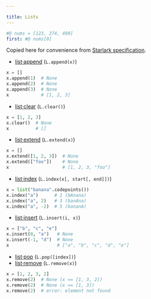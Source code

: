 ```yaml
---

title: Lists
---
```


```yaml
#@ nums = [123, 374, 490]
first: #@ nums[0]
```

Copied here for convenience from [Starlark specification](https://github.com/google/starlark-go/blob/master/doc/spec.md#listappend).

- [list·append](https://github.com/google/starlark-go/blob/master/doc/spec.md#list·append) (`L.append(x)`)
```python
x = []
x.append(1)  # None
x.append(2)  # None
x.append(3)  # None
x            # [1, 2, 3]
```

- [list·clear](https://github.com/google/starlark-go/blob/master/doc/spec.md#list·clear) (`L.clear()`)
```python
x = [1, 2, 3]
x.clear()  # None
x          # []
```

- [list·extend](https://github.com/google/starlark-go/blob/master/doc/spec.md#list·extend) (`L.extend(x)`)
```python
x = []
x.extend([1, 2, 3])  # None
x.extend(["foo"])    # None
x                    # [1, 2, 3, "foo"]
```

- [list·index](https://github.com/google/starlark-go/blob/master/doc/spec.md#list·index) (`L.index(x[, start[, end]])`)
```python
x = list("banana".codepoints())
x.index("a")      # 1 (bAnana)
x.index("a", 2)   # 3 (banAna)
x.index("a", -2)  # 5 (bananA)
```

- [list·insert](https://github.com/google/starlark-go/blob/master/doc/spec.md#list·insert) (`L.insert(i, x)`)
```python
x = ["b", "c", "e"]
x.insert(0, "a")   # None
x.insert(-1, "d")  # None
x                  # ["a", "b", "c", "d", "e"]
```

- [list·pop](https://github.com/google/starlark-go/blob/master/doc/spec.md#list·pop) (`L.pop([index])`)
- [list·remove](https://github.com/google/starlark-go/blob/master/doc/spec.md#list·remove) (`L.remove(x)`)
```python
x = [1, 2, 3, 2]
x.remove(2)  # None (x == [1, 3, 2])
x.remove(2)  # None (x == [1, 3])
x.remove(2)  # error: element not found
```
